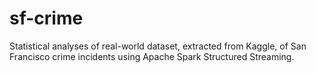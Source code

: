 # sf-crime

Statistical analyses of real-world dataset, extracted from Kaggle, of San Francisco crime incidents using Apache Spark Structured Streaming.
